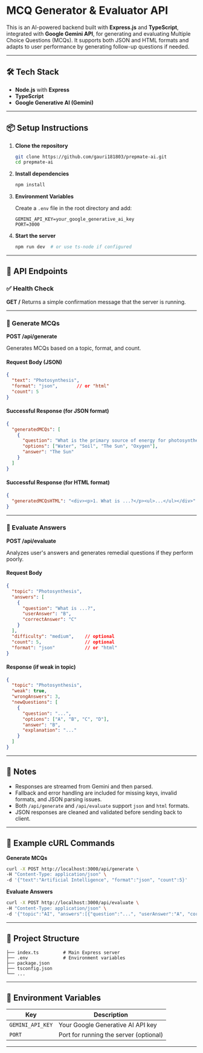 # MCQ Generator & Evaluator API

This is an AI-powered backend built with **Express.js** and **TypeScript**, integrated with **Google Gemini API**, for generating and evaluating Multiple Choice Questions (MCQs). It supports both JSON and HTML formats and adapts to user performance by generating follow-up questions if needed.

---

## 🛠️ Tech Stack

- **Node.js** with **Express**
- **TypeScript**
- **Google Generative AI (Gemini)**

---

## 📦 Setup Instructions

1. **Clone the repository**
   ```bash
   git clone https://github.com/gauri181803/prepmate-ai.git
   cd prepmate-ai

2. **Install dependencies**

   ```bash
   npm install
   ```

3. **Environment Variables**

   Create a `.env` file in the root directory and add:

   ```env
   GEMINI_API_KEY=your_google_generative_ai_key
   PORT=3000
   ```

4. **Start the server**

   ```bash
   npm run dev  # or use ts-node if configured
   ```

---

## 🚀 API Endpoints

### ✅ Health Check

**GET /**
Returns a simple confirmation message that the server is running.

---

### 📘 Generate MCQs

**POST /api/generate**

Generates MCQs based on a topic, format, and count.

#### Request Body (JSON)

```json
{
  "text": "Photosynthesis",
  "format": "json",       // or "html"
  "count": 5
}
```

#### Successful Response (for JSON format)

```json
{
  "generatedMCQs": [
    {
      "question": "What is the primary source of energy for photosynthesis?",
      "options": ["Water", "Soil", "The Sun", "Oxygen"],
      "answer": "The Sun"
    }
  ]
}
```

#### Successful Response (for HTML format)

```json
{
  "generatedMCQsHTML": "<div><p>1. What is ...?</p><ul>...</ul></div>"
}
```

---

### 🧠 Evaluate Answers

**POST /api/evaluate**

Analyzes user's answers and generates remedial questions if they perform poorly.

#### Request Body

```json
{
  "topic": "Photosynthesis",
  "answers": [
    {
      "question": "What is ...?",
      "userAnswer": "B",
      "correctAnswer": "C"
    }
  ],
  "difficulty": "medium",    // optional
  "count": 5,                // optional
  "format": "json"           // or "html"
}
```

#### Response (if weak in topic)

```json
{
  "topic": "Photosynthesis",
  "weak": true,
  "wrongAnswers": 3,
  "newQuestions": [ 
    {
      "question": "...",
      "options": ["A", "B", "C", "D"],
      "answer": "B",
      "explanation": "..."
    }
  ]
}
```

---

## 📌 Notes

* Responses are streamed from Gemini and then parsed.
* Fallback and error handling are included for missing keys, invalid formats, and JSON parsing issues.
* Both `/api/generate` and `/api/evaluate` support `json` and `html` formats.
* JSON responses are cleaned and validated before sending back to client.

---

## 🧪 Example cURL Commands

**Generate MCQs**

```bash
curl -X POST http://localhost:3000/api/generate \
-H "Content-Type: application/json" \
-d '{"text":"Artificial Intelligence", "format":"json", "count":5}'
```

**Evaluate Answers**

```bash
curl -X POST http://localhost:3000/api/evaluate \
-H "Content-Type: application/json" \
-d '{"topic":"AI", "answers":[{"question":"...", "userAnswer":"A", "correctAnswer":"C"}]}'
```

---

## 📂 Project Structure

```
├── index.ts         # Main Express server
├── .env             # Environment variables
├── package.json
├── tsconfig.json
└── ...
```

---

## 🔐 Environment Variables

| Key              | Description                            |
| ---------------- | -------------------------------------- |
| `GEMINI_API_KEY` | Your Google Generative AI API key      |
| `PORT`           | Port for running the server (optional) |

---
